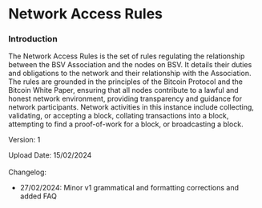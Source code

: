 # Network Access Rules

### Introduction

The Network Access Rules is the set of rules regulating the relationship between the BSV Association and the nodes on BSV. It details their duties and obligations to the network and their relationship with the Association. The rules are grounded in the principles of the Bitcoin Protocol and the Bitcoin White Paper, ensuring that all nodes contribute to a lawful and honest network environment, providing transparency and guidance for network participants. Network activities in this instance include collecting, validating, or accepting a block, collating transactions into a block, attempting to find a proof-of-work for a block, or broadcasting a block.



Version: 1

Upload Date: 15/02/2024\
\
Changelog:

* 27/02/2024: Minor v1 grammatical and formatting corrections and added FAQ

